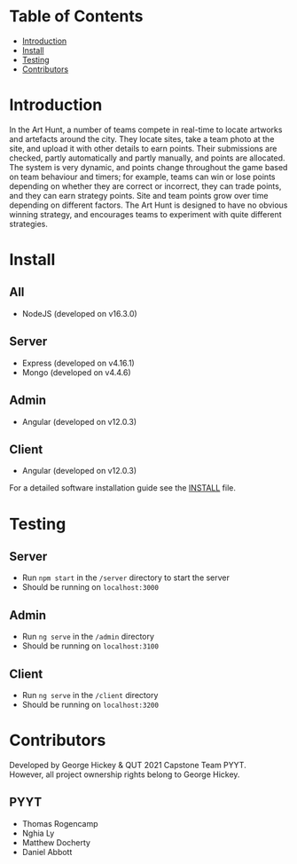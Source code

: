 # Table of Contents
* [Introduction](#introduction)
* [Install](#install)
* [Testing](#testing)
* [Contributors](#contributors)

# Introduction 
In the Art Hunt, a number of teams compete in real-time to locate artworks and
artefacts around the city. They locate sites, take a team photo at the site, and
upload it with other details to earn points. Their submissions are checked, partly
automatically and partly manually, and points are allocated. The system is very
dynamic, and points change throughout the game based on team behaviour and
timers; for example, teams can win or lose points depending on whether they are
correct or incorrect, they can trade points, and they can earn strategy points. Site
and team points grow over time depending on different factors. The Art Hunt is
designed to have no obvious winning strategy, and encourages teams to
experiment with quite different strategies.

# Install
## All
* NodeJS (developed on v16.3.0)
## Server
* Express (developed on v4.16.1)
* Mongo (developed on v4.4.6)
## Admin
* Angular (developed on v12.0.3)
## Client
* Angular (developed on v12.0.3)

For a detailed software installation guide see the [INSTALL](INSTALL.md) file.

# Testing
## Server
* Run `npm start` in the `/server` directory to start the server
* Should be running on `localhost:3000`
## Admin
* Run `ng serve` in the `/admin` directory
* Should be running on `localhost:3100`
## Client
* Run `ng serve` in the `/client` directory
* Should be running on `localhost:3200`

# Contributors
Developed by George Hickey & QUT 2021 Capstone Team PYYT.  
However, all project ownership rights belong to George Hickey. 
## PYYT
* Thomas Rogencamp
* Nghia Ly 
* Matthew Docherty
* Daniel Abbott